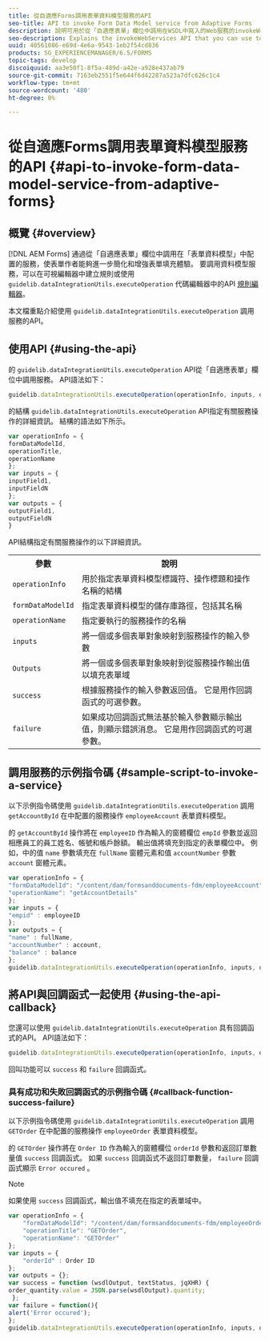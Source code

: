 ```yaml
---
title: 從自適應Forms調用表單資料模型服務的API
seo-title: API to invoke Form Data Model service from Adaptive Forms
description: 說明可用於從「自適應表單」欄位中調用在WSDL中寫入的Web服務的invokeWebServices API。
seo-description: Explains the invokeWebServices API that you can use to invoke web services written in WSDL from within an Adaptive Form field.
uuid: 40561086-e69d-4e6a-9543-1eb2f54cd836
products: SG_EXPERIENCEMANAGER/6.5/FORMS
topic-tags: develop
discoiquuid: aa3e50f1-8f5a-489d-a42e-a928e437ab79
source-git-commit: 7163eb2551f5e644f6d42287a523a7dfc626c1c4
workflow-type: tm+mt
source-wordcount: '480'
ht-degree: 0%

---
```



# 從自適應Forms調用表單資料模型服務的API {#api-to-invoke-form-data-model-service-from-adaptive-forms}

## 概覽 {#overview}

[!DNL AEM Forms] 通過從「自適應表單」欄位中調用在「表單資料模型」中配置的服務，使表單作者能夠進一步簡化和增強表單填充體驗。 要調用資料模型服務，可以在可視編輯器中建立規則或使用 `guidelib.dataIntegrationUtils.executeOperation` 代碼編輯器中的API [規則編輯器](rule-editor.md)。

本文檔重點介紹使用 `guidelib.dataIntegrationUtils.executeOperation` 調用服務的API。

## 使用API {#using-the-api}

的 `guidelib.dataIntegrationUtils.executeOperation` API從「自適應表單」欄位中調用服務。 API語法如下：

```javascript
guidelib.dataIntegrationUtils.executeOperation(operationInfo, inputs, outputs)
```

的結構 `guidelib.dataIntegrationUtils.executeOperation` API指定有關服務操作的詳細資訊。 結構的語法如下所示。

```javascript
var operationInfo = {
formDataModelId,
operationTitle,
operationName
};
var inputs = {
inputField1,
inputFieldN
};
var outputs = {
outputField1,
outputFieldN
}
```

API結構指定有關服務操作的以下詳細資訊。

<table>
 <tbody>
  <tr>
   <th>參數</th>
   <th>說明</th>
  </tr>
  <tr>
   <td><code>operationInfo</code></td>
   <td>用於指定表單資料模型標識符、操作標題和操作名稱的結構</td>
  </tr>
  <tr>
   <td><code>formDataModelId</code></td>
   <td>指定表單資料模型的儲存庫路徑，包括其名稱</td>
  </tr>
  <tr>
   <td><code>operationName</code></td>
   <td>指定要執行的服務操作的名稱</td>
  </tr>
  <tr>
   <td><code>inputs</code></td>
   <td>將一個或多個表單對象映射到服務操作的輸入參數</td>
  </tr>
  <tr>
   <td><code>Outputs</code></td>
   <td>將一個或多個表單對象映射到從服務操作輸出值以填充表單域<br /> </td>
  </tr>
  <tr>
   <td><code>success</code></td>
   <td>根據服務操作的輸入參數返回值。 它是用作回調函式的可選參數。<br /> </td>
  </tr>
  <tr>
   <td><code>failure</code></td>
   <td>如果成功回調函式無法基於輸入參數顯示輸出值，則顯示錯誤消息。 它是用作回調函式的可選參數。<br /> </td>
  </tr>
 </tbody>
</table>

## 調用服務的示例指令碼 {#sample-script-to-invoke-a-service}

以下示例指令碼使用 `guidelib.dataIntegrationUtils.executeOperation` 調用 `getAccountById` 在中配置的服務操作 `employeeAccount` 表單資料模型。

的 `getAccountById` 操作將在 `employeeID` 作為輸入的窗體欄位 `empId` 參數並返回相應員工的員工姓名、帳號和帳戶餘額。 輸出值將填充到指定的表單欄位中。 例如，中的值 `name` 參數填充在 `fullName` 窗體元素和值 `accountNumber` 參數 `account` 窗體元素。

```javascript
var operationInfo = {
"formDataModelId": "/content/dam/formsanddocuments-fdm/employeeAccount",
"operationName": "getAccountDetails"
};
var inputs = {
"empid" : employeeID
};
var outputs = {
"name" : fullName,
"accountNumber" : account,
"balance" : balance
};
guidelib.dataIntegrationUtils.executeOperation(operationInfo, inputs, outputs);
```

## 將API與回調函式一起使用 {#using-the-api-callback}

您還可以使用 `guidelib.dataIntegrationUtils.executeOperation` 具有回調函式的API。 API語法如下：

```javascript
guidelib.dataIntegrationUtils.executeOperation(operationInfo, inputs, outputs, callbackFunction)
```

回叫功能可以 `success` 和 `failure` 回調函式。

### 具有成功和失敗回調函式的示例指令碼 {#callback-function-success-failure}

以下示例指令碼使用 `guidelib.dataIntegrationUtils.executeOperation` 調用 `GETOrder` 在中配置的服務操作 `employeeOrder` 表單資料模型。

的 `GETOrder` 操作將在 `Order ID` 作為輸入的窗體欄位 `orderId` 參數和返回訂單數量值 `success` 回調函式。  如果 `success` 回調函式不返回訂單數量， `failure` 回調函式顯示 `Error occured` 。

>[!NOTE]
>
> 如果使用 `success` 回調函式，輸出值不填充在指定的表單域中。

```javascript
var operationInfo = {
    "formDataModelId": "/content/dam/formsanddocuments-fdm/employeeOrder",
    "operationTitle": "GETOrder",
    "operationName": "GETOrder"
};
var inputs = {
    "orderId" : Order ID
};
var outputs = {};
var success = function (wsdlOutput, textStatus, jqXHR) {
order_quantity.value = JSON.parse(wsdlOutput).quantity;
 };
var failure = function(){
alert('Error occured');
};
guidelib.dataIntegrationUtils.executeOperation(operationInfo, inputs, outputs, success, failure);
```
